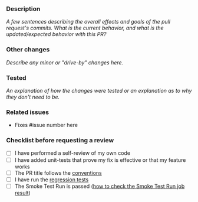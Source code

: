 ### Description

_A few sentences describing the overall effects and goals of the pull request's commits.
What is the current behavior, and what is the updated/expected behavior with this PR?_

### Other changes

_Describe any minor or "drive-by" changes here._

### Tested

_An explanation of how the changes were tested or an explanation as to why they don't need to be._

### Related issues

- Fixes #issue number here

### Checklist before requesting a review

- [ ] I have performed a self-review of my own code
- [ ] I have added unit-tests that prove my fix is effective or that my feature works
- [ ] The PR title follows the [conventions](https://www.notion.so/Git-Branching-and-Commit-Message-Conventions-18f66f7d06444cfcbac5725ffbc7c04a?pvs=4#9355048863c549ef92fe210a8a1298aa)
- [ ] I have run the [regression tests](https://www.notion.so/Mento-Web-App-Regression-Tests-37bd43a7da8d4e38b65993320a33d557)
- [ ] The Smoke Test Run is passed ([how to check the Smoke Test Run job result](https://www.notion.so/mentolabs/How-to-analyze-the-Smoke-Test-Run-1b6a2148cc5c80ec8834f2dd97491680))
